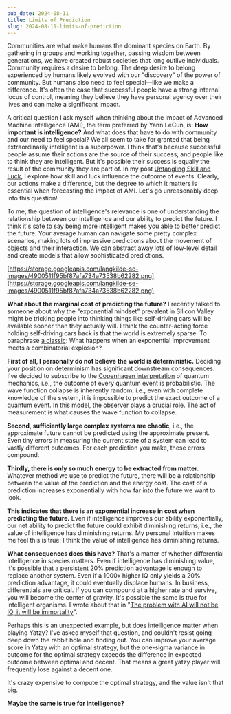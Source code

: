 ```yaml
---
pub_date: 2024-08-11
title: Limits of Prediction
slug: 2024-08-11-limits-of-prediction
---
```

Communities are what make humans the dominant species on Earth. By gathering in groups and working together, passing wisdom between generations, we have created robust societies that long outlive individuals. Community requires a desire to belong. The deep desire to belong experienced by humans likely evolved with our "discovery" of the power of community. But humans also need to feel special—like we make a difference. It's often the case that successful people have a strong internal locus of control, meaning they believe they have personal agency over their lives and can make a significant impact.

A critical question I ask myself when thinking about the impact of Advanced Machine Intelligence (AMI), the term 
preferred by Yann LeCun, is: **How important is intelligence?** And what does that have to do with community and our 
need to feel special? We all seem to take for granted that being extraordinarily intelligent is a superpower. I 
think that's because successful people assume their actions are the source of their success, and people like to think 
they are intelligent. But it's possible their success is equally the result of the community they are part of. In 
my post [Untangling Skill and Luck](https://langkilde.se/post/2024-03-27-untangling-luck-and-skill-in-business), I explore how skill and luck influence the outcome of events. Clearly, our actions make a difference, but the degree to which it matters is essential when forecasting the impact of AMI. Let's go unreasonably deep into this question!

To me, the question of intelligence's relevance is one of understanding the relationship between our intelligence and our ability to predict the future. I think it's safe to say being more intelligent makes you able to better predict the future. Your average human can navigate some pretty complex scenarios, making lots of impressive predictions about the movement of objects and their interaction. We can abstract away lots of low-level detail and create models that allow sophisticated predictions.

[https://storage.googleapis.com/langkilde-se-images/4900511f95bf87afa734a73538b62282.png](https://storage.googleapis.com/langkilde-se-images/4900511f95bf87afa734a73538b62282.png)

**What about the marginal cost of predicting the future?** I recently talked to someone about why the "exponential mindset" prevalent in Silicon Valley might be tricking people into thinking things like self-driving cars will be available sooner than they actually will. I think the counter-acting force holding self-driving cars back is that the world is extremely sparse. To paraphrase [a classic](https://en.wikipedia.org/wiki/Irresistible_force_paradox): What happens when an exponential improvement meets a combinatorial explosion?

**First of all, I personally do not believe the world is deterministic.** Deciding your position on determinism has significant downstream consequences. I've decided to subscribe to the [Copenhagen interpretation](https://en.wikipedia.org/wiki/Copenhagen_interpretation) of quantum mechanics, i.e., the outcome of every quantum event is probabilistic. The wave function collapse is inherently random, i.e., even with complete knowledge of the system, it is impossible to predict the exact outcome of a quantum event. In this model, the observer plays a crucial role. The act of measurement is what causes the wave function to collapse.

**Second, sufficiently large complex systems are chaotic**, i.e., the approximate future cannot be predicted using the approximate present. Even tiny errors in measuring the current state of a system can lead to vastly different outcomes. For each prediction you make, these errors compound.

**Thirdly, there is only so much energy to be extracted from matter.** Whatever method we use to predict the future, there will be a relationship between the value of the prediction and the energy cost. The cost of a prediction increases exponentially with how far into the future we want to look.

**This indicates that there is an exponential increase in cost when predicting the future.** Even if intelligence improves our ability exponentially, our net ability to predict the future could exhibit diminishing returns, i.e., the value of intelligence has diminishing returns. My personal intuition makes me feel this is true: I think the value of intelligence has diminishing returns.

**What consequences does this have?** That's a matter of whether differential intelligence in species matters. Even if intelligence has diminishing value, it's possible that a persistent 20% prediction advantage is enough to replace another system. Even if a 1000x higher IQ only yields a 20% prediction advantage, it could eventually displace humans. In business, differentials are critical. If you can compound at a higher rate and survive, you will become the center of gravity. It's possible the same is true for intelligent organisms. I wrote about that in "[The problem with AI will not be IQ, it will be immortality](https://langkilde.se/post/2024-04-07-the-problem-with-ai-will-not-be-iq-it-will-be-immortality)".

Perhaps this is an unexpected example, but does intelligence matter when playing Yatzy? I've asked myself that question, and couldn't resist going deep down the rabbit hole and finding out. You can improve your average score in Yatzy with an optimal strategy, but the one-sigma variance in outcome for the optimal strategy exceeds the difference in expected outcome between optimal and decent. That means a great yatzy player will frequently lose against a decent one.

It's crazy expensive to compute the optimal strategy, and the value isn't that big.

**Maybe the same is true for intelligence?**